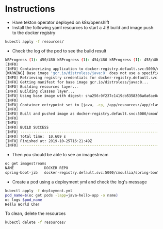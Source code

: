 # Instructions

- Have tekton operator deployed on k8s/openshift
- Install the following yaml resources to start a JIB build and image push to the docker registry
```bash
kubectl apply -f resources/
```
- Check the log of the pod to see the build result
```bash
kBProgress (1): 450/480 kBProgress (1): 454/480 kBProgress (1): 458/480 kBProgress (1): 462/480 kBProgress (1): 466/480 kBProgress (1): 470/480 kBProgress (1): 475/480 kBProgress (1): 479/480 kBProgress (1): 480 kB                        Downloaded from central: https://repo.maven.apache.org/maven2/org/apache/commons/commons-lang3/3.5/commons-lang3-3.5.jar  (480 kB at 1.5 MB/s)
[INFO] 
[INFO] Containerizing application to docker-registry.default.svc:5000/cmoullia/spring-boot-jib...
[WARNING] Base image 'gcr.io/distroless/java:8' does not use a specific image digest - build may not be reproducible
[INFO] Retrieving registry credentials for docker-registry.default.svc:5000...
[INFO] Getting manifest for base image gcr.io/distroless/java:8...
[INFO] Building resources layer...
[INFO] Building classes layer...
[INFO] Using base image with digest: sha256:0f237c1419cb5358308a0a6ae048bdd9bb4e5065083e13101af3590f1dec3e20
[INFO] 
[INFO] Container entrypoint set to [java, -cp, /app/resources:/app/classes:/app/libs/*, org.eclipse.che.examples.HelloWorld]
[INFO] 
[INFO] Built and pushed image as docker-registry.default.svc:5000/cmoullia/spring-boot-jib
[INFO] 
[INFO] ------------------------------------------------------------------------
[INFO] BUILD SUCCESS
[INFO] ------------------------------------------------------------------------
[INFO] Total time:  10.609 s
[INFO] Finished at: 2019-10-25T16:21:49Z
[INFO] ------------------------------------------------------------------------
```
- Then you should be able to see an imagestream
```bash
oc get imagestreams 
NAME              DOCKER REPO                                                 TAGS      UPDATED
spring-boot-jib   docker-registry.default.svc:5000/cmoullia/spring-boot-jib   latest    3 minutes ago
```

- Create a pod using a deployment yml and check the log's message
```bash
kubectl apply -f deployment.yml
pod_name=$(oc get pods -lapp=java-hello-app -o name)
oc logs $pod_name
Hello World Che!
```

To clean, delete the resources
```bash
kubectl delete -f resources/
```
